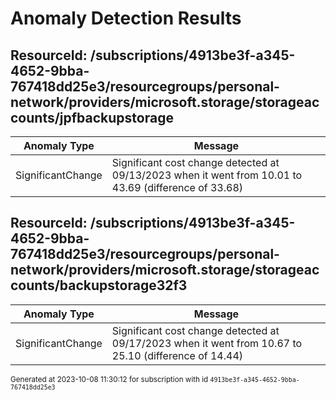 # Anomaly Detection Results

## ResourceId: /subscriptions/4913be3f-a345-4652-9bba-767418dd25e3/resourcegroups/personal-network/providers/microsoft.storage/storageaccounts/jpfbackupstorage

| Anomaly Type | Message |
|---|---|
|SignificantChange| Significant cost change detected at 09/13/2023 when it went from 10.01 to 43.69 (difference of 33.68)|

## ResourceId: /subscriptions/4913be3f-a345-4652-9bba-767418dd25e3/resourcegroups/personal-network/providers/microsoft.storage/storageaccounts/backupstorage32f3

| Anomaly Type | Message |
|---|---|
|SignificantChange| Significant cost change detected at 09/17/2023 when it went from 10.67 to 25.10 (difference of 14.44)|


<sup>Generated at 2023-10-08 11:30:12 for subscription with id `4913be3f-a345-4652-9bba-767418dd25e3`</sup>
